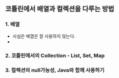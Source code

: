 ## 코틀린에서 배열과 컬렉션을 다루는 방법

### 1. 배열
- 사실은 배열은 잘 사용하지 않는다.
- 


### 2. 코틀린에서의 Collection - List, Set, Map

### 3. 컬렉션의 null가능성, Java와 함께 사용하기